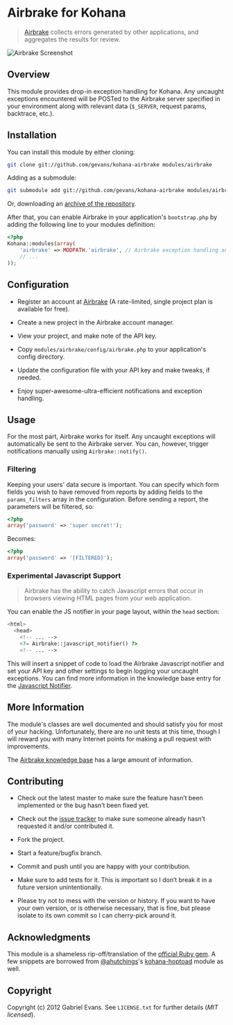 # Airbrake for Kohana

> [Airbrake](http://airbrake.io) collects errors generated by other applications, and aggregates the results for review.

![Airbrake Screenshot](http://airbrake.io/images/home/main-screenshot.png)

## Overview

This module provides drop-in exception handling for Kohana. Any uncaught exceptions encountered will be POSTed to the Airbrake server specified in your environment along with relevant data (`$_SERVER`, request params, backtrace, etc.).

## Installation

You can install this module by either cloning:

```bash
git clone git://github.com/gevans/kohana-airbrake modules/airbrake
```

Adding as a submodule:

```bash
git submodule add git://github.com/gevans/kohana-airbrake modules/airbrake
```

Or, downloading an [archive of the repository](https://github.com/airbrake/kohana-airbrake/downloads).

After that, you can enable Airbrake in your application's `bootstrap.php` by adding the following line to your modules definition:

```php
<?php
Kohana::modules(array(
    'airbrake' => MODPATH.'airbrake', // Airbrake exception handling and notifications
    // ...
));
```

## Configuration

* Register an account at [Airbrake](http://airbrake.io) (A rate-limited, single project plan is available for free).

* Create a new project in the Airbrake account manager.

* View your project, and make note of the API key.

* Copy `modules/airbrake/config/airbrake.php` to your application's config directory.

* Update the configuration file with your API key and make tweaks, if needed.

* Enjoy super-awesome-ultra-efficient notifications and exception handling.

## Usage

For the most part, Airbrake works for itself. Any uncaught exceptions will automatically be sent to the Airbrake server. You can, however, trigger notifications manually using `Airbrake::notify()`.

### Filtering

Keeping your users' data secure is important. You can specify which form fields you wish to have removed from reports by adding fields to the `params_filters` array in the configuration. Before sending a report, the parameters will be filtered, so:

```php
<?php
array('password' => 'super secret!');
```

Becomes:

```php
<?php
array('password' => '[FILTERED]');
```

### Experimental Javascript Support

> Airbrake has the ability to catch Javascript errors that occur in browsers viewing HTML pages from your web application.

You can enable the JS notifier in your page layout, within the `head` section:

```php
<html>
  <head>
    <!-- ... -->
    <?= Airbrake::javascript_notifier() ?>
    <!-- ... -->
```

This will insert a snippet of code to load the Airbrake Javascript notifier and set your API key and other settings to begin logging your uncaught exceptions. You can find more information in the knowledge base entry for the [Javascript Notifier](http://help.airbrake.io/kb/troubleshooting-2/javascript-notifier).

## More Information

The module's classes are well documented and should satisfy you for most of your hacking. Unfortunately, there are no unit tests at this time, though I will reward you with many Internet points for making a pull request with improvements.

The [Airbrake knowledge base](http://help.airbrake.io/kb) has a large amount of information.

## Contributing

* Check out the latest master to make sure the feature hasn’t been implemented or the bug hasn’t been fixed yet.

* Check out the [issue tracker](https://github.com/gevans/kohana-airbrake/issues) to make sure someone already hasn’t requested it and/or contributed it.

* Fork the project.

* Start a feature/bugfix branch.

* Commit and push until you are happy with your contribution.

* Make sure to add tests for it. This is important so I don’t break it in a future version unintentionally.

* Please try not to mess with the version or history. If you want to have your own version, or is otherwise necessary, that is fine, but please isolate to its own commit so I can cherry-pick around it.

## Acknowledgments

This module is a shameless rip-off/translation of the [official Ruby gem](https://github.com/airbrake/airbrake). A few snippets are borrowed from [@ahutchings](https://github.com/ahutchings)'s [kohana-hoptoad](https://github.com/ahutchings/kohana-hoptoad) module as well.

## Copyright

Copyright (c) 2012 Gabriel Evans. See `LICENSE.txt` for further details (*MIT licensed*).